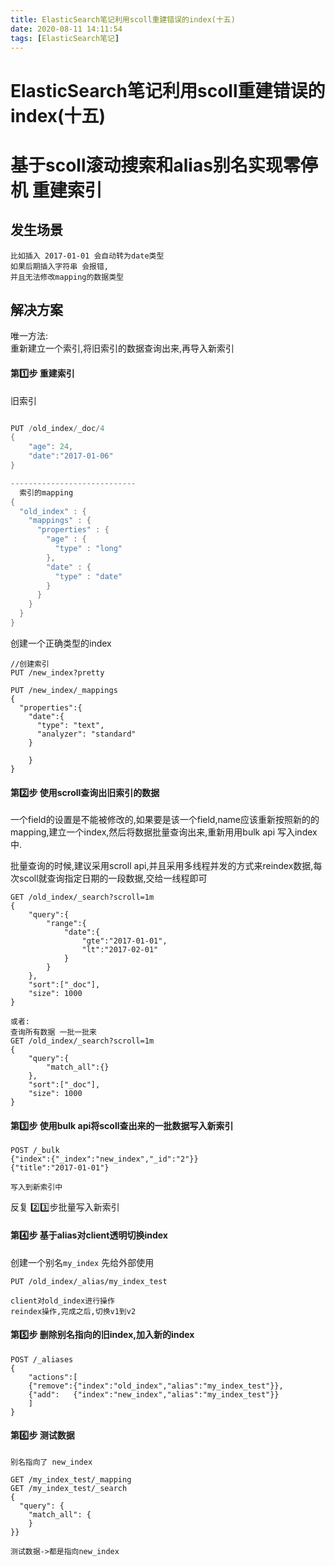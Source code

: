 ```yaml
---
title: ElasticSearch笔记利用scoll重建错误的index(十五)
date: 2020-08-11 14:11:54
tags: [ElasticSearch笔记]
---
```


# ElasticSearch笔记利用scoll重建错误的index(十五)

# 基于scoll滚动搜索和alias别名实现零停机 重建索引
## 发生场景
```
比如插入 2017-01-01 会自动转为date类型
如果后期插入字符串 会报错,
并且无法修改mapping的数据类型
```
<!--more-->
## 解决方案
唯一方法:  
重新建立一个索引,将旧索引的数据查询出来,再导入新索引

#### 第1️⃣步 重建索引

旧索引

```java

PUT /old_index/_doc/4
{
    "age": 24,
    "date":"2017-01-06"
}

----------------------------
  索引的mapping
{
  "old_index" : {
    "mappings" : {
      "properties" : {
        "age" : {
          "type" : "long"
        },
        "date" : {
          "type" : "date"
        }
      }
    }
  }
}

```



创建一个正确类型的index

```
//创建索引
PUT /new_index?pretty

PUT /new_index/_mappings
{
  "properties":{
    "date":{
      "type": "text",
      "analyzer": "standard"
    }
   
	}
}
```



#### 第2️⃣步 使用scroll查询出旧索引的数据
一个field的设置是不能被修改的,如果要是该一个field,name应该重新按照新的的mapping,建立一个index,然后将数据批量查询出来,重新用用bulk api 写入index中.

批量查询的时候,建议采用scroll api,并且采用多线程并发的方式来reindex数据,每次scoll就查询指定日期的一段数据,交给一线程即可
```
GET /old_index/_search?scroll=1m
{
    "query":{
        "range":{
            "date":{
                "gte":"2017-01-01",
                "lt":"2017-02-01"
            }
        }
    },
    "sort":["_doc"],
    "size": 1000
}

或者:
查询所有数据 一批一批来
GET /old_index/_search?scroll=1m
{
    "query":{
        "match_all":{}
    },
    "sort":["_doc"],
    "size": 1000
}
```
#### 第3️⃣步 使用bulk api将scoll查出来的一批数据写入新索引
```
POST /_bulk
{"index":{"_index":"new_index","_id":"2"}}
{"title":"2017-01-01"}

写入到新索引中

```
反复 2️⃣3️⃣步批量写入新索引


#### 第4️⃣步 基于alias对client透明切换index
创建一个别名`my_index` 先给外部使用
```
PUT /old_index/_alias/my_index_test

client对old_index进行操作
reindex操作,完成之后,切换v1到v2
```
#### 第5️⃣步 删除别名指向的旧index,加入新的index
```
POST /_aliases
{
    "actions":[
    {"remove":{"index":"old_index","alias":"my_index_test"}},
    {"add":   {"index":"new_index","alias":"my_index_test"}}
    ]
}
```

#### 第6️⃣步 测试数据

```
别名指向了 new_index

GET /my_index_test/_mapping
GET /my_index_test/_search
{
  "query": {
    "match_all": {
    }
}}

测试数据->都是指向new_index
```

